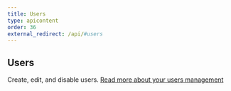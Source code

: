 ```yaml
---
title: Users
type: apicontent
order: 36
external_redirect: /api/#users
---
```


## Users

Create, edit, and disable users. [Read more about your users management][1]

[1]: /account_management/users/
